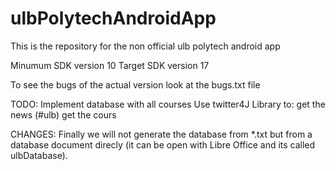 ulbPolytechAndroidApp
=====================

This is the repository for the non official ulb polytech android app

Minumum SDK version 10
Target SDK version 17

To see the bugs of the actual version look at the bugs.txt file

TODO:
Implement database with all courses 
Use twitter4J Library to:
	get the news (#ulb)
	get the cours


CHANGES:
Finally we will not generate the database from *.txt but from a database document direcly 
(it can be open with Libre Office and its called ulbDatabase).

